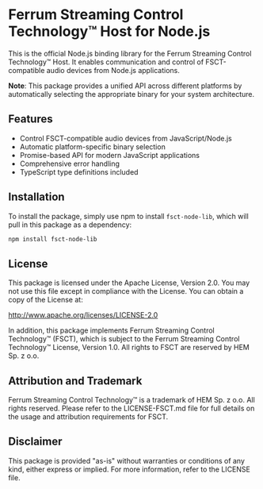 # Ferrum Streaming Control Technology™ Host for Node.js

This is the official Node.js binding library for the Ferrum Streaming Control Technology™ Host. It enables communication and control of FSCT-compatible audio devices from Node.js applications.

**Note**: This package provides a unified API across different platforms by automatically selecting the appropriate binary for your system architecture.

## Features

- Control FSCT-compatible audio devices from JavaScript/Node.js
- Automatic platform-specific binary selection
- Promise-based API for modern JavaScript applications
- Comprehensive error handling
- TypeScript type definitions included

## Installation

To install the package, simply use npm to install `fsct-node-lib`, which will pull in this package as a dependency:

```bash
npm install fsct-node-lib
```

## License

This package is licensed under the Apache License, Version 2.0. You may not use this file except in compliance with the
License. You can obtain a copy of the License at:

http://www.apache.org/licenses/LICENSE-2.0

In addition, this package implements Ferrum Streaming Control Technology™ (FSCT), which is subject to the Ferrum
Streaming Control Technology™ License, Version 1.0. All rights to FSCT are reserved by HEM Sp. z o.o.

## Attribution and Trademark

Ferrum Streaming Control Technology™ is a trademark of HEM Sp. z o.o. All rights reserved. Please refer to the
LICENSE-FSCT.md file for full details on the usage and attribution requirements for FSCT.

## Disclaimer

This package is provided "as-is" without warranties or conditions of any kind, either express or implied. For more
information, refer to the LICENSE file.